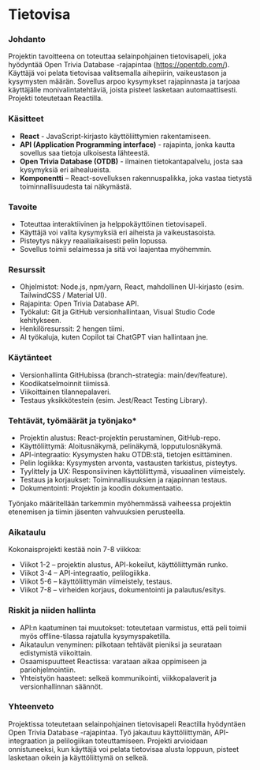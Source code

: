 # Tietovisa

### Johdanto
Projektin tavoitteena on toteuttaa selainpohjainen tietovisapeli, joka hyödyntää Open Trivia Database -rajapintaa (https://opentdb.com/). Käyttäjä voi pelata tietovisaa valitsemalla aihepiirin, vaikeustason ja kysymysten määrän. Sovellus arpoo kysymykset rajapinnasta ja tarjoaa käyttäjälle monivalintatehtäviä, joista pisteet lasketaan automaattisesti. Projekti toteutetaan Reactilla.

### Käsitteet
- **React** - JavaScript-kirjasto käyttöliittymien rakentamiseen.
- **API (Application Programming interface)** - rajapinta, jonka kautta sovellus saa tietoja ulkoisesta lähteestä.
- **Open Trivia Database (OTDB)** - ilmainen tietokantapalvelu, josta saa kysymyksiä eri aihealueista.
- **Komponentti** – React-sovelluksen rakennuspalikka, joka vastaa tietystä toiminnallisuudesta tai näkymästä.

### Tavoite
- Toteuttaa interaktiivinen ja helppokäyttöinen tietovisapeli.
- Käyttäjä voi valita kysymyksiä eri aiheista ja vaikeustasoista.
- Pisteytys näkyy reaaliaikaisesti pelin lopussa.
- Sovellus toimii selaimessa ja sitä voi laajentaa myöhemmin.

### Resurssit
- Ohjelmistot: Node.js, npm/yarn, React, mahdollinen UI-kirjasto (esim. TailwindCSS / Material UI).
- Rajapinta: Open Trivia Database API.
- Työkalut: Git ja GitHub versionhallintaan, Visual Studio Code kehitykseen.
- Henkilöresurssit: 2 hengen tiimi.
- AI työkaluja, kuten Copilot tai ChatGPT vian hallintaan jne.

### Käytänteet
- Versionhallinta GitHubissa (branch-strategia: main/dev/feature).
- Koodikatselmoinnit tiimissä.
- Viikoittainen tilannepalaveri.
- Testaus yksikkötestein (esim. Jest/React Testing Library).

### Tehtävät, työmäärät ja työnjako*
- Projektin alustus: React-projektin perustaminen, GitHub-repo.
- Käyttöliittymä: Aloitusnäkymä, pelinäkymä, lopputulosnäkymä.
- API-integraatio: Kysymysten haku OTDB:stä, tietojen esittäminen.
- Pelin logiikka: Kysymysten arvonta, vastausten tarkistus, pisteytys.
- Tyylittely ja UX: Responsiivinen käyttöliittymä, visuaalinen viimeistely.
- Testaus ja korjaukset: Toiminnallisuuksien ja rajapinnan testaus.
- Dokumentointi: Projektin ja koodin dokumentaatio.

Työnjako määritellään tarkemmin myöhemmässä vaiheessa projektin etenemisen ja tiimin jäsenten vahvuuksien perusteella.

### Aikataulu
Kokonaisprojekti kestää noin 7-8 viikkoa:

- Viikot 1-2 – projektin alustus, API-kokeilut, käyttöliittymän runko. 
- Viikot 3-4 – API-integraatio, pelilogiikka.
- Viikot 5-6 – käyttöliittymän viimeistely, testaus.
- Viikot 7-8 – virheiden korjaus, dokumentointi ja palautus/esitys.

### Riskit ja niiden hallinta
- API:n kaatuminen tai muutokset: toteutetaan varmistus, että peli toimii myös offline-tilassa rajatulla kysymyspaketilla.
- Aikataulun venyminen: pilkotaan tehtävät pieniksi ja seurataan edistymistä viikoittain.
- Osaamispuutteet Reactissa: varataan aikaa oppimiseen ja pariohjelmointiin.
- Yhteistyön haasteet: selkeä kommunikointi, viikkopalaverit ja versionhallinnan säännöt.

### Yhteenveto
Projektissa toteutetaan selainpohjainen tietovisapeli Reactilla hyödyntäen Open Trivia Database -rajapintaa. Työ jakautuu käyttöliittymän, API-integraation ja pelilogiikan toteuttamiseen. Projekti arvioidaan onnistuneeksi, kun käyttäjä voi pelata tietovisaa alusta loppuun, pisteet lasketaan oikein ja käyttöliittymä on selkeä.
